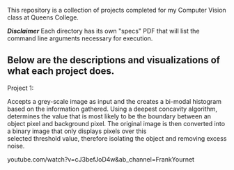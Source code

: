 This repository is a collection of projects completed for my Computer Vision class at Queens College.

***Disclaimer***
Each directory has its own "specs" PDF that will list the command line arguments necessary for execution.

Below are the descriptions and visualizations of what each project does.
-----------------------------------------------------------------------------
Project 1:
  
  Accepts a grey-scale image as input and the creates a bi-modal histogram based on the information gathered. Using a deepest concavity algorithm, determines the value that is 
  most likely to be the boundary between an object pixel and background pixel. The original image is then converted into a binary image that only displays pixels over this     
  selected threshold value, therefore isolating the object and removing excess noise.
  
  youtube.com/watch?v=cJ3befJoD4w&ab_channel=FrankYournet
